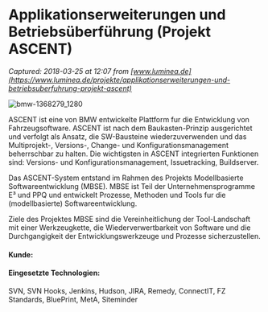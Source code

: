 # Applikationserweiterungen und Betriebsüberführung (Projekt ASCENT)

_Captured: 2018-03-25 at 12:07 from [www.luminea.de](https://www.luminea.de/projekte/applikationserweiterungen-und-betriebsuberfuhrung-projekt-ascent)_

![bmw-1368279_1280](https://www.luminea.de/wp-content/uploads/2012/12/bmw-1368279_1280.jpg)

ASCENT ist eine von BMW entwickelte Plattform fur die Entwicklung von Fahrzeugsoftware. ASCENT ist nach dem Baukasten-Prinzip ausgerichtet und verfolgt als Ansatz, die SW-Bausteine wiederzuverwenden und das Multiprojekt-, Versions-, Change- und Konfigurationsmanagement beherrschbar zu halten. Die wichtigsten in ASCENT integrierten Funktionen sind: Versions- und Konfigurationsmanagement, Issuetracking, Buildserver.

Das ASCENT-System entstand im Rahmen des Projekts Modellbasierte Softwareentwicklung (MBSE). MBSE ist Teil der Unternehmensprogramme E³ und PPQ und entwickelt Prozesse, Methoden und Tools fur die (modellbasierte) Softwareentwicklung.

Ziele des Projektes MBSE sind die Vereinheitlichung der Tool-Landschaft mit einer Werkzeugkette, die Wiederverwertbarkeit von Software und die Durchgangigkeit der Entwicklungswerkzeuge und Prozesse sicherzustellen.

#### Kunde:

#### Eingesetzte Technologien:

SVN, SVN Hooks, Jenkins, Hudson, JIRA, Remedy, ConnectIT, FZ Standards, BluePrint, MetA, Siteminder
